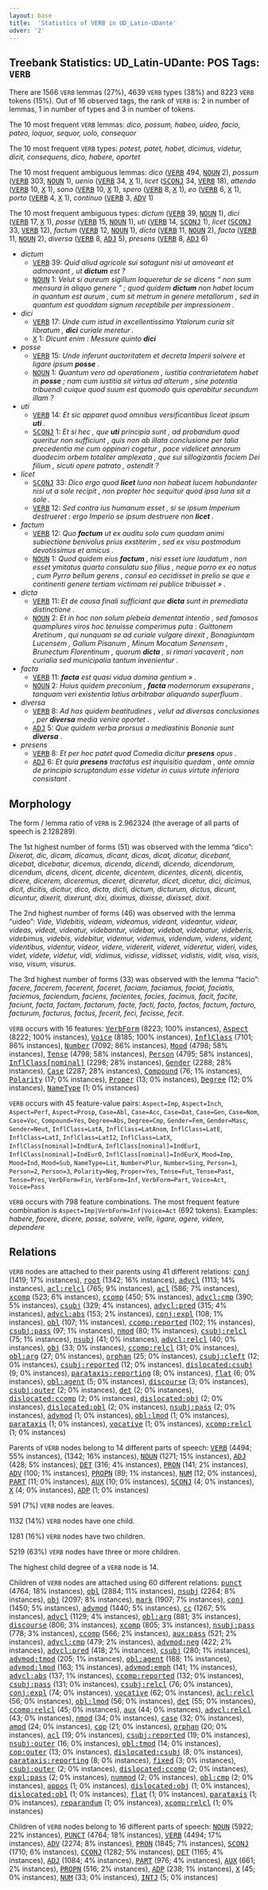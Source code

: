 ```yaml
---
layout: base
title:  'Statistics of VERB in UD_Latin-UDante'
udver: '2'
---
```


## Treebank Statistics: UD_Latin-UDante: POS Tags: `VERB`

There are 1566 `VERB` lemmas (27%), 4639 `VERB` types (38%) and 8223 `VERB` tokens (15%).
Out of 16 observed tags, the rank of `VERB` is: 2 in number of lemmas, 1 in number of types and 3 in number of tokens.

The 10 most frequent `VERB` lemmas: <em>dico, possum, habeo, uideo, facio, pateo, loquor, sequor, uolo, consequor</em>

The 10 most frequent `VERB` types:  <em>potest, patet, habet, dicimus, videtur, dicit, consequens, dico, habere, oportet</em>

The 10 most frequent ambiguous lemmas: <em>dico</em> (<tt><a href="la_udante-pos-VERB.html">VERB</a></tt> 494, <tt><a href="la_udante-pos-NOUN.html">NOUN</a></tt> 2), <em>possum</em> (<tt><a href="la_udante-pos-VERB.html">VERB</a></tt> 303, <tt><a href="la_udante-pos-NOUN.html">NOUN</a></tt> 1), <em>uenio</em> (<tt><a href="la_udante-pos-VERB.html">VERB</a></tt> 34, <tt><a href="la_udante-pos-X.html">X</a></tt> 1), <em>licet</em> (<tt><a href="la_udante-pos-SCONJ.html">SCONJ</a></tt> 34, <tt><a href="la_udante-pos-VERB.html">VERB</a></tt> 18), <em>attendo</em> (<tt><a href="la_udante-pos-VERB.html">VERB</a></tt> 10, <tt><a href="la_udante-pos-X.html">X</a></tt> 1), <em>sono</em> (<tt><a href="la_udante-pos-VERB.html">VERB</a></tt> 10, <tt><a href="la_udante-pos-X.html">X</a></tt> 1), <em>spero</em> (<tt><a href="la_udante-pos-VERB.html">VERB</a></tt> 8, <tt><a href="la_udante-pos-X.html">X</a></tt> 1), <em>eo</em> (<tt><a href="la_udante-pos-VERB.html">VERB</a></tt> 6, <tt><a href="la_udante-pos-X.html">X</a></tt> 1), <em>porto</em> (<tt><a href="la_udante-pos-VERB.html">VERB</a></tt> 4, <tt><a href="la_udante-pos-X.html">X</a></tt> 1), <em>continuo</em> (<tt><a href="la_udante-pos-VERB.html">VERB</a></tt> 3, <tt><a href="la_udante-pos-ADV.html">ADV</a></tt> 1)

The 10 most frequent ambiguous types:  <em>dictum</em> (<tt><a href="la_udante-pos-VERB.html">VERB</a></tt> 39, <tt><a href="la_udante-pos-NOUN.html">NOUN</a></tt> 1), <em>dici</em> (<tt><a href="la_udante-pos-VERB.html">VERB</a></tt> 17, <tt><a href="la_udante-pos-X.html">X</a></tt> 1), <em>posse</em> (<tt><a href="la_udante-pos-VERB.html">VERB</a></tt> 15, <tt><a href="la_udante-pos-NOUN.html">NOUN</a></tt> 1), <em>uti</em> (<tt><a href="la_udante-pos-VERB.html">VERB</a></tt> 14, <tt><a href="la_udante-pos-SCONJ.html">SCONJ</a></tt> 1), <em>licet</em> (<tt><a href="la_udante-pos-SCONJ.html">SCONJ</a></tt> 33, <tt><a href="la_udante-pos-VERB.html">VERB</a></tt> 12), <em>factum</em> (<tt><a href="la_udante-pos-VERB.html">VERB</a></tt> 12, <tt><a href="la_udante-pos-NOUN.html">NOUN</a></tt> 1), <em>dicta</em> (<tt><a href="la_udante-pos-VERB.html">VERB</a></tt> 11, <tt><a href="la_udante-pos-NOUN.html">NOUN</a></tt> 2), <em>facta</em> (<tt><a href="la_udante-pos-VERB.html">VERB</a></tt> 11, <tt><a href="la_udante-pos-NOUN.html">NOUN</a></tt> 2), <em>diversa</em> (<tt><a href="la_udante-pos-VERB.html">VERB</a></tt> 8, <tt><a href="la_udante-pos-ADJ.html">ADJ</a></tt> 5), <em>presens</em> (<tt><a href="la_udante-pos-VERB.html">VERB</a></tt> 8, <tt><a href="la_udante-pos-ADJ.html">ADJ</a></tt> 6)


* <em>dictum</em>
  * <tt><a href="la_udante-pos-VERB.html">VERB</a></tt> 39: <em>Quid aliud agricole sui satagunt nisi ut amoveant et admoveant , ut <b>dictum</b> est ?</em>
  * <tt><a href="la_udante-pos-NOUN.html">NOUN</a></tt> 1: <em>Velut si aureum sigillum loqueretur de se dicens “ non sum mensura in aliquo genere ” ; quod quidem <b>dictum</b> non habet locum in quantum est aurum , cum sit metrum in genere metallorum , sed in quantum est quoddam signum receptibile per impressionem .</em>
* <em>dici</em>
  * <tt><a href="la_udante-pos-VERB.html">VERB</a></tt> 17: <em>Unde cum istud in excellentissima Ytalorum curia sit libratum , <b>dici</b> curiale meretur .</em>
  * <tt><a href="la_udante-pos-X.html">X</a></tt> 1: <em>Dicunt enim : Messure quinto <b>dici</b></em>
* <em>posse</em>
  * <tt><a href="la_udante-pos-VERB.html">VERB</a></tt> 15: <em>Unde inferunt auctoritatem et decreta Imperii solvere et ligare ipsum <b>posse</b> .</em>
  * <tt><a href="la_udante-pos-NOUN.html">NOUN</a></tt> 1: <em>Quantum vero ad operationem , iustitia contrarietatem habet in <b>posse</b> ; nam cum iustitia sit virtus ad alterum , sine potentia tribuendi cuique quod suum est quomodo quis operabitur secundum illam ?</em>
* <em>uti</em>
  * <tt><a href="la_udante-pos-VERB.html">VERB</a></tt> 14: <em>Et sic apparet quod omnibus versificantibus liceat ipsum <b>uti</b> .</em>
  * <tt><a href="la_udante-pos-SCONJ.html">SCONJ</a></tt> 1: <em>Et si hec , que <b>uti</b> principia sunt , ad probandum quod queritur non sufficiunt , quis non ab illata conclusione per talia precedentia me cum oppinari cogetur , pace videlicet annorum duodecim orbem totaliter amplexata , que sui sillogizantis faciem Dei filium , sicuti opere patrato , ostendit ?</em>
* <em>licet</em>
  * <tt><a href="la_udante-pos-SCONJ.html">SCONJ</a></tt> 33: <em>Dico ergo quod <b>licet</b> luna non habeat lucem habundanter nisi ut a sole recipit , non propter hoc sequitur quod ipsa luna sit a sole .</em>
  * <tt><a href="la_udante-pos-VERB.html">VERB</a></tt> 12: <em>Sed contra ius humanum esset , si se ipsum Imperium destrueret : ergo Imperio se ipsum destruere non <b>licet</b> .</em>
* <em>factum</em>
  * <tt><a href="la_udante-pos-VERB.html">VERB</a></tt> 12: <em>Quo <b>factum</b> ut ex auditu solo cum quadam animi subiectione benivolus prius exstiterim , sed ex visu postmodum devotissimus et amicus .</em>
  * <tt><a href="la_udante-pos-NOUN.html">NOUN</a></tt> 1: <em>Quod quidem eius <b>factum</b> , nisi esset iure laudatum , non esset ymitatus quarto consulatu suo filius , neque porro ex eo natus , cum Pyrro bellum gerens , consul eo cecidisset in prelio se que e continenti genere tertiam victimam rei publice tribuisset » .</em>
* <em>dicta</em>
  * <tt><a href="la_udante-pos-VERB.html">VERB</a></tt> 11: <em>Et de causa finali sufficiant que <b>dicta</b> sunt in premediata distinctione .</em>
  * <tt><a href="la_udante-pos-NOUN.html">NOUN</a></tt> 2: <em>Et in hoc non solum plebeia dementat intentio , sed famosos quamplures viros hoc tenuisse comperimus puta : Guittonem Aretinum , qui nunquam se ad curiale vulgare direxit , Bonagiuntam Lucensem , Gallum Pisanum , Minum Mocatum Senensem , Brunectum Florentinum , quorum <b>dicta</b> , si rimari vacaverit , non curialia sed municipalia tantum invenientur .</em>
* <em>facta</em>
  * <tt><a href="la_udante-pos-VERB.html">VERB</a></tt> 11: <em><b>facta</b> est quasi vidua domina gentium » .</em>
  * <tt><a href="la_udante-pos-NOUN.html">NOUN</a></tt> 2: <em>Huius quidem preconium , <b>facta</b> modernorum exsuperans , tanquam veri existentia latius arbitrabar aliquando superfluum .</em>
* <em>diversa</em>
  * <tt><a href="la_udante-pos-VERB.html">VERB</a></tt> 8: <em>Ad has quidem beatitudines , velut ad diversas conclusiones , per <b>diversa</b> media venire oportet .</em>
  * <tt><a href="la_udante-pos-ADJ.html">ADJ</a></tt> 5: <em>Que quidem verba prorsus a mediastinis Bononie sunt <b>diversa</b> .</em>
* <em>presens</em>
  * <tt><a href="la_udante-pos-VERB.html">VERB</a></tt> 8: <em>Et per hoc patet quod Comedia dicitur <b>presens</b> opus .</em>
  * <tt><a href="la_udante-pos-ADJ.html">ADJ</a></tt> 6: <em>Et quia <b>presens</b> tractatus est inquisitio quedam , ante omnia de principio scruptandum esse videtur in cuius virtute inferiora consistant .</em>

## Morphology

The form / lemma ratio of `VERB` is 2.962324 (the average of all parts of speech is 2.128289).

The 1st highest number of forms (51) was observed with the lemma “dico”: <em>Dixerat, dic, dicam, dicamus, dicant, dicas, dicat, dicatur, dicebant, dicebat, dicebatur, dicemus, dicenda, dicendi, dicendo, dicendorum, dicendum, dicens, dicent, dicente, dicentem, dicentes, dicenti, dicentis, dicere, dicerem, diceremus, diceret, diceretur, dicet, dicetur, dici, dicimus, dicit, dicitis, dicitur, dico, dicta, dicti, dictum, dicturum, dictus, dicunt, dicuntur, dixerit, dixerunt, dixi, diximus, dixisse, dixisset, dixit</em>.

The 2nd highest number of forms (46) was observed with the lemma “uideo”: <em>Vide, Videbitis, videam, videamus, videant, videantur, videar, videas, videat, videatur, videbantur, videbar, videbat, videbatur, videberis, videbimus, videbis, videbitur, videmur, videmus, videndum, videns, vident, videntibus, videntur, videor, videre, viderent, videret, videretur, videri, vides, videt, videte, videtur, vidi, vidimus, vidisse, vidisset, vidistis, vidit, visa, visis, viso, visum, visurus</em>.

The 3rd highest number of forms (33) was observed with the lemma “facio”: <em>facere, facerem, facerent, faceret, faciam, faciamus, faciat, faciatis, faciemus, faciendum, faciens, facientes, facies, facimus, facit, facite, faciunt, facta, factam, factarum, facte, facti, facto, factos, factum, facturo, facturum, facturus, factus, fecerit, feci, fecisse, fecit</em>.

`VERB` occurs with 16 features: <tt><a href="la_udante-feat-VerbForm.html">VerbForm</a></tt> (8223; 100% instances), <tt><a href="la_udante-feat-Aspect.html">Aspect</a></tt> (8222; 100% instances), <tt><a href="la_udante-feat-Voice.html">Voice</a></tt> (8185; 100% instances), <tt><a href="la_udante-feat-InflClass.html">InflClass</a></tt> (7101; 86% instances), <tt><a href="la_udante-feat-Number.html">Number</a></tt> (7092; 86% instances), <tt><a href="la_udante-feat-Mood.html">Mood</a></tt> (4798; 58% instances), <tt><a href="la_udante-feat-Tense.html">Tense</a></tt> (4798; 58% instances), <tt><a href="la_udante-feat-Person.html">Person</a></tt> (4795; 58% instances), <tt><a href="la_udante-feat-InflClass-nominal.html">InflClass[nominal]</a></tt> (2298; 28% instances), <tt><a href="la_udante-feat-Gender.html">Gender</a></tt> (2288; 28% instances), <tt><a href="la_udante-feat-Case.html">Case</a></tt> (2287; 28% instances), <tt><a href="la_udante-feat-Compound.html">Compound</a></tt> (76; 1% instances), <tt><a href="la_udante-feat-Polarity.html">Polarity</a></tt> (17; 0% instances), <tt><a href="la_udante-feat-Proper.html">Proper</a></tt> (13; 0% instances), <tt><a href="la_udante-feat-Degree.html">Degree</a></tt> (12; 0% instances), <tt><a href="la_udante-feat-NameType.html">NameType</a></tt> (1; 0% instances)

`VERB` occurs with 45 feature-value pairs: `Aspect=Imp`, `Aspect=Inch`, `Aspect=Perf`, `Aspect=Prosp`, `Case=Abl`, `Case=Acc`, `Case=Dat`, `Case=Gen`, `Case=Nom`, `Case=Voc`, `Compound=Yes`, `Degree=Abs`, `Degree=Cmp`, `Gender=Fem`, `Gender=Masc`, `Gender=Neut`, `InflClass=LatA`, `InflClass=LatAnom`, `InflClass=LatE`, `InflClass=LatI`, `InflClass=LatI2`, `InflClass=LatX`, `InflClass[nominal]=IndEurA`, `InflClass[nominal]=IndEurI`, `InflClass[nominal]=IndEurO`, `InflClass[nominal]=IndEurX`, `Mood=Imp`, `Mood=Ind`, `Mood=Sub`, `NameType=Lit`, `Number=Plur`, `Number=Sing`, `Person=1`, `Person=2`, `Person=3`, `Polarity=Neg`, `Proper=Yes`, `Tense=Fut`, `Tense=Past`, `Tense=Pres`, `VerbForm=Fin`, `VerbForm=Inf`, `VerbForm=Part`, `Voice=Act`, `Voice=Pass`

`VERB` occurs with 798 feature combinations.
The most frequent feature combination is `Aspect=Imp|VerbForm=Inf|Voice=Act` (692 tokens).
Examples: <em>habere, facere, dicere, posse, solvere, velle, ligare, agere, videre, dependere</em>


## Relations

`VERB` nodes are attached to their parents using 41 different relations: <tt><a href="la_udante-dep-conj.html">conj</a></tt> (1419; 17% instances), <tt><a href="la_udante-dep-root.html">root</a></tt> (1342; 16% instances), <tt><a href="la_udante-dep-advcl.html">advcl</a></tt> (1113; 14% instances), <tt><a href="la_udante-dep-acl-relcl.html">acl:relcl</a></tt> (765; 9% instances), <tt><a href="la_udante-dep-acl.html">acl</a></tt> (586; 7% instances), <tt><a href="la_udante-dep-xcomp.html">xcomp</a></tt> (523; 6% instances), <tt><a href="la_udante-dep-ccomp.html">ccomp</a></tt> (450; 5% instances), <tt><a href="la_udante-dep-advcl-cmp.html">advcl:cmp</a></tt> (390; 5% instances), <tt><a href="la_udante-dep-csubj.html">csubj</a></tt> (329; 4% instances), <tt><a href="la_udante-dep-advcl-pred.html">advcl:pred</a></tt> (315; 4% instances), <tt><a href="la_udante-dep-advcl-abs.html">advcl:abs</a></tt> (153; 2% instances), <tt><a href="la_udante-dep-conj-expl.html">conj:expl</a></tt> (108; 1% instances), <tt><a href="la_udante-dep-obl.html">obl</a></tt> (107; 1% instances), <tt><a href="la_udante-dep-ccomp-reported.html">ccomp:reported</a></tt> (102; 1% instances), <tt><a href="la_udante-dep-csubj-pass.html">csubj:pass</a></tt> (97; 1% instances), <tt><a href="la_udante-dep-nmod.html">nmod</a></tt> (80; 1% instances), <tt><a href="la_udante-dep-csubj-relcl.html">csubj:relcl</a></tt> (75; 1% instances), <tt><a href="la_udante-dep-nsubj.html">nsubj</a></tt> (41; 0% instances), <tt><a href="la_udante-dep-advcl-relcl.html">advcl:relcl</a></tt> (40; 0% instances), <tt><a href="la_udante-dep-obj.html">obj</a></tt> (33; 0% instances), <tt><a href="la_udante-dep-ccomp-relcl.html">ccomp:relcl</a></tt> (31; 0% instances), <tt><a href="la_udante-dep-obl-arg.html">obl:arg</a></tt> (27; 0% instances), <tt><a href="la_udante-dep-orphan.html">orphan</a></tt> (25; 0% instances), <tt><a href="la_udante-dep-csubj-cleft.html">csubj:cleft</a></tt> (12; 0% instances), <tt><a href="la_udante-dep-csubj-reported.html">csubj:reported</a></tt> (12; 0% instances), <tt><a href="la_udante-dep-dislocated-csubj.html">dislocated:csubj</a></tt> (9; 0% instances), <tt><a href="la_udante-dep-parataxis-reporting.html">parataxis:reporting</a></tt> (8; 0% instances), <tt><a href="la_udante-dep-flat.html">flat</a></tt> (6; 0% instances), <tt><a href="la_udante-dep-obl-agent.html">obl:agent</a></tt> (5; 0% instances), <tt><a href="la_udante-dep-discourse.html">discourse</a></tt> (3; 0% instances), <tt><a href="la_udante-dep-csubj-outer.html">csubj:outer</a></tt> (2; 0% instances), <tt><a href="la_udante-dep-det.html">det</a></tt> (2; 0% instances), <tt><a href="la_udante-dep-dislocated-ccomp.html">dislocated:ccomp</a></tt> (2; 0% instances), <tt><a href="la_udante-dep-dislocated-obj.html">dislocated:obj</a></tt> (2; 0% instances), <tt><a href="la_udante-dep-dislocated-obl.html">dislocated:obl</a></tt> (2; 0% instances), <tt><a href="la_udante-dep-nsubj-pass.html">nsubj:pass</a></tt> (2; 0% instances), <tt><a href="la_udante-dep-advmod.html">advmod</a></tt> (1; 0% instances), <tt><a href="la_udante-dep-obl-lmod.html">obl:lmod</a></tt> (1; 0% instances), <tt><a href="la_udante-dep-parataxis.html">parataxis</a></tt> (1; 0% instances), <tt><a href="la_udante-dep-vocative.html">vocative</a></tt> (1; 0% instances), <tt><a href="la_udante-dep-xcomp-relcl.html">xcomp:relcl</a></tt> (1; 0% instances)

Parents of `VERB` nodes belong to 14 different parts of speech: <tt><a href="la_udante-pos-VERB.html">VERB</a></tt> (4494; 55% instances),  (1342; 16% instances), <tt><a href="la_udante-pos-NOUN.html">NOUN</a></tt> (1271; 15% instances), <tt><a href="la_udante-pos-ADJ.html">ADJ</a></tt> (428; 5% instances), <tt><a href="la_udante-pos-DET.html">DET</a></tt> (316; 4% instances), <tt><a href="la_udante-pos-PRON.html">PRON</a></tt> (141; 2% instances), <tt><a href="la_udante-pos-ADV.html">ADV</a></tt> (100; 1% instances), <tt><a href="la_udante-pos-PROPN.html">PROPN</a></tt> (89; 1% instances), <tt><a href="la_udante-pos-NUM.html">NUM</a></tt> (12; 0% instances), <tt><a href="la_udante-pos-PART.html">PART</a></tt> (11; 0% instances), <tt><a href="la_udante-pos-AUX.html">AUX</a></tt> (10; 0% instances), <tt><a href="la_udante-pos-SCONJ.html">SCONJ</a></tt> (4; 0% instances), <tt><a href="la_udante-pos-X.html">X</a></tt> (4; 0% instances), <tt><a href="la_udante-pos-ADP.html">ADP</a></tt> (1; 0% instances)

591 (7%) `VERB` nodes are leaves.

1132 (14%) `VERB` nodes have one child.

1281 (16%) `VERB` nodes have two children.

5219 (63%) `VERB` nodes have three or more children.

The highest child degree of a `VERB` node is 14.

Children of `VERB` nodes are attached using 60 different relations: <tt><a href="la_udante-dep-punct.html">punct</a></tt> (4764; 18% instances), <tt><a href="la_udante-dep-obl.html">obl</a></tt> (2884; 11% instances), <tt><a href="la_udante-dep-nsubj.html">nsubj</a></tt> (2264; 8% instances), <tt><a href="la_udante-dep-obj.html">obj</a></tt> (2097; 8% instances), <tt><a href="la_udante-dep-mark.html">mark</a></tt> (1907; 7% instances), <tt><a href="la_udante-dep-conj.html">conj</a></tt> (1450; 5% instances), <tt><a href="la_udante-dep-advmod.html">advmod</a></tt> (1440; 5% instances), <tt><a href="la_udante-dep-cc.html">cc</a></tt> (1267; 5% instances), <tt><a href="la_udante-dep-advcl.html">advcl</a></tt> (1129; 4% instances), <tt><a href="la_udante-dep-obl-arg.html">obl:arg</a></tt> (881; 3% instances), <tt><a href="la_udante-dep-discourse.html">discourse</a></tt> (806; 3% instances), <tt><a href="la_udante-dep-xcomp.html">xcomp</a></tt> (805; 3% instances), <tt><a href="la_udante-dep-nsubj-pass.html">nsubj:pass</a></tt> (778; 3% instances), <tt><a href="la_udante-dep-ccomp.html">ccomp</a></tt> (566; 2% instances), <tt><a href="la_udante-dep-aux-pass.html">aux:pass</a></tt> (521; 2% instances), <tt><a href="la_udante-dep-advcl-cmp.html">advcl:cmp</a></tt> (479; 2% instances), <tt><a href="la_udante-dep-advmod-neg.html">advmod:neg</a></tt> (422; 2% instances), <tt><a href="la_udante-dep-advcl-pred.html">advcl:pred</a></tt> (418; 2% instances), <tt><a href="la_udante-dep-csubj.html">csubj</a></tt> (280; 1% instances), <tt><a href="la_udante-dep-advmod-tmod.html">advmod:tmod</a></tt> (205; 1% instances), <tt><a href="la_udante-dep-obl-agent.html">obl:agent</a></tt> (188; 1% instances), <tt><a href="la_udante-dep-advmod-lmod.html">advmod:lmod</a></tt> (163; 1% instances), <tt><a href="la_udante-dep-advmod-emph.html">advmod:emph</a></tt> (141; 1% instances), <tt><a href="la_udante-dep-advcl-abs.html">advcl:abs</a></tt> (137; 1% instances), <tt><a href="la_udante-dep-ccomp-reported.html">ccomp:reported</a></tt> (132; 0% instances), <tt><a href="la_udante-dep-csubj-pass.html">csubj:pass</a></tt> (131; 0% instances), <tt><a href="la_udante-dep-csubj-relcl.html">csubj:relcl</a></tt> (76; 0% instances), <tt><a href="la_udante-dep-conj-expl.html">conj:expl</a></tt> (74; 0% instances), <tt><a href="la_udante-dep-vocative.html">vocative</a></tt> (62; 0% instances), <tt><a href="la_udante-dep-acl-relcl.html">acl:relcl</a></tt> (56; 0% instances), <tt><a href="la_udante-dep-obl-lmod.html">obl:lmod</a></tt> (56; 0% instances), <tt><a href="la_udante-dep-det.html">det</a></tt> (55; 0% instances), <tt><a href="la_udante-dep-ccomp-relcl.html">ccomp:relcl</a></tt> (45; 0% instances), <tt><a href="la_udante-dep-aux.html">aux</a></tt> (44; 0% instances), <tt><a href="la_udante-dep-advcl-relcl.html">advcl:relcl</a></tt> (43; 0% instances), <tt><a href="la_udante-dep-nmod.html">nmod</a></tt> (34; 0% instances), <tt><a href="la_udante-dep-case.html">case</a></tt> (32; 0% instances), <tt><a href="la_udante-dep-amod.html">amod</a></tt> (24; 0% instances), <tt><a href="la_udante-dep-cop.html">cop</a></tt> (21; 0% instances), <tt><a href="la_udante-dep-orphan.html">orphan</a></tt> (20; 0% instances), <tt><a href="la_udante-dep-acl.html">acl</a></tt> (19; 0% instances), <tt><a href="la_udante-dep-csubj-reported.html">csubj:reported</a></tt> (19; 0% instances), <tt><a href="la_udante-dep-nsubj-outer.html">nsubj:outer</a></tt> (16; 0% instances), <tt><a href="la_udante-dep-obl-tmod.html">obl:tmod</a></tt> (14; 0% instances), <tt><a href="la_udante-dep-cop-outer.html">cop:outer</a></tt> (13; 0% instances), <tt><a href="la_udante-dep-dislocated-csubj.html">dislocated:csubj</a></tt> (8; 0% instances), <tt><a href="la_udante-dep-parataxis-reporting.html">parataxis:reporting</a></tt> (8; 0% instances), <tt><a href="la_udante-dep-fixed.html">fixed</a></tt> (3; 0% instances), <tt><a href="la_udante-dep-csubj-outer.html">csubj:outer</a></tt> (2; 0% instances), <tt><a href="la_udante-dep-dislocated-ccomp.html">dislocated:ccomp</a></tt> (2; 0% instances), <tt><a href="la_udante-dep-expl-pass.html">expl:pass</a></tt> (2; 0% instances), <tt><a href="la_udante-dep-nummod.html">nummod</a></tt> (2; 0% instances), <tt><a href="la_udante-dep-obl-cmp.html">obl:cmp</a></tt> (2; 0% instances), <tt><a href="la_udante-dep-appos.html">appos</a></tt> (1; 0% instances), <tt><a href="la_udante-dep-dislocated-obj.html">dislocated:obj</a></tt> (1; 0% instances), <tt><a href="la_udante-dep-dislocated-obl.html">dislocated:obl</a></tt> (1; 0% instances), <tt><a href="la_udante-dep-flat.html">flat</a></tt> (1; 0% instances), <tt><a href="la_udante-dep-parataxis.html">parataxis</a></tt> (1; 0% instances), <tt><a href="la_udante-dep-reparandum.html">reparandum</a></tt> (1; 0% instances), <tt><a href="la_udante-dep-xcomp-relcl.html">xcomp:relcl</a></tt> (1; 0% instances)

Children of `VERB` nodes belong to 16 different parts of speech: <tt><a href="la_udante-pos-NOUN.html">NOUN</a></tt> (5922; 22% instances), <tt><a href="la_udante-pos-PUNCT.html">PUNCT</a></tt> (4764; 18% instances), <tt><a href="la_udante-pos-VERB.html">VERB</a></tt> (4494; 17% instances), <tt><a href="la_udante-pos-ADV.html">ADV</a></tt> (2274; 8% instances), <tt><a href="la_udante-pos-PRON.html">PRON</a></tt> (1845; 7% instances), <tt><a href="la_udante-pos-SCONJ.html">SCONJ</a></tt> (1710; 6% instances), <tt><a href="la_udante-pos-CCONJ.html">CCONJ</a></tt> (1282; 5% instances), <tt><a href="la_udante-pos-DET.html">DET</a></tt> (1165; 4% instances), <tt><a href="la_udante-pos-ADJ.html">ADJ</a></tt> (1084; 4% instances), <tt><a href="la_udante-pos-PART.html">PART</a></tt> (976; 4% instances), <tt><a href="la_udante-pos-AUX.html">AUX</a></tt> (661; 2% instances), <tt><a href="la_udante-pos-PROPN.html">PROPN</a></tt> (516; 2% instances), <tt><a href="la_udante-pos-ADP.html">ADP</a></tt> (238; 1% instances), <tt><a href="la_udante-pos-X.html">X</a></tt> (45; 0% instances), <tt><a href="la_udante-pos-NUM.html">NUM</a></tt> (33; 0% instances), <tt><a href="la_udante-pos-INTJ.html">INTJ</a></tt> (5; 0% instances)

